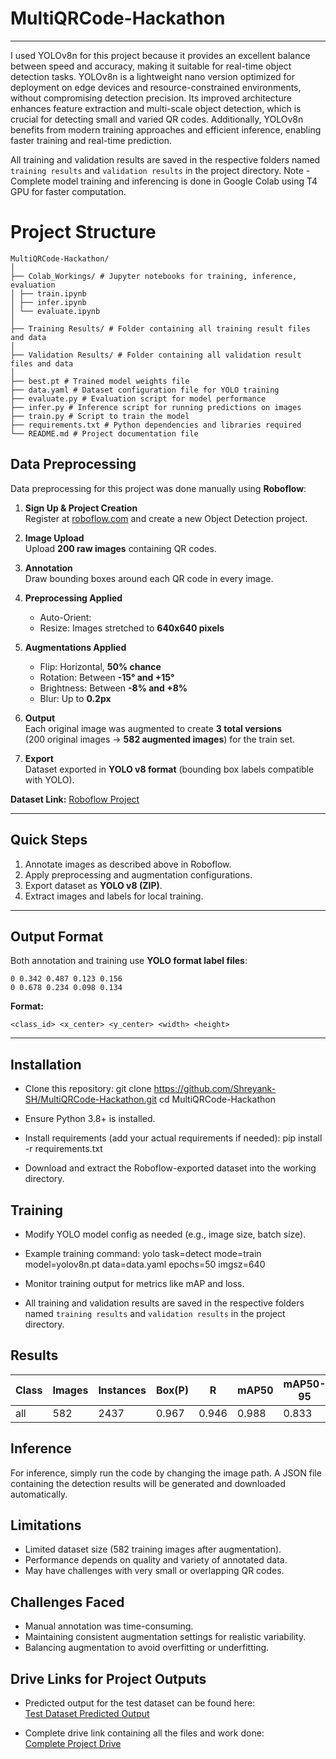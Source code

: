 # MultiQRCode-Hackathon
---
I used YOLOv8n for this project because it provides an excellent balance between speed and accuracy, making it suitable for real-time object detection tasks. YOLOv8n is a lightweight nano version optimized for deployment on edge devices and resource-constrained environments, without compromising detection precision. Its improved architecture enhances feature extraction and multi-scale object detection, which is crucial for detecting small and varied QR codes. Additionally, YOLOv8n benefits from modern training approaches and efficient inference, enabling faster training and real-time prediction.


All training and validation results are saved in the respective folders named `training results` and `validation results` in the project directory.
Note - Complete model training and inferencing is done in Google Colab using T4 GPU for faster computation.


# Project Structure
```
MultiQRCode-Hackathon/
│
├── Colab_Workings/ # Jupyter notebooks for training, inference, evaluation
│ ├── train.ipynb
│ ├── infer.ipynb
│ └── evaluate.ipynb
│
├── Training Results/ # Folder containing all training result files and data
│
├── Validation Results/ # Folder containing all validation result files and data
│
├── best.pt # Trained model weights file
├── data.yaml # Dataset configuration file for YOLO training
├── evaluate.py # Evaluation script for model performance
├── infer.py # Inference script for running predictions on images
├── train.py # Script to train the model
├── requirements.txt # Python dependencies and libraries required
└── README.md # Project documentation file
```
## Data Preprocessing

Data preprocessing for this project was done manually using **Roboflow**:

1. **Sign Up & Project Creation**  
   Register at [roboflow.com](https://roboflow.com/) and create a new Object Detection project.

2. **Image Upload**  
   Upload **200 raw images** containing QR codes.

3. **Annotation**  
   Draw bounding boxes around each QR code in every image.

4. **Preprocessing Applied**
   - Auto-Orient: 
   - Resize: Images stretched to **640x640 pixels**

5. **Augmentations Applied**
   - Flip: Horizontal, **50% chance**  
   - Rotation: Between **-15° and +15°**  
   - Brightness: Between **-8% and +8%**  
   - Blur: Up to **0.2px**

6. **Output**  
   Each original image was augmented to create **3 total versions**  
   (200 original images → **582 augmented images**) for the train set.

7. **Export**  
   Dataset exported in **YOLO v8 format** (bounding box labels compatible with YOLO).

**Dataset Link:** [Roboflow Project](https://app.roboflow.com/1pharma/annotation-k7xrm/3)

---

## Quick Steps

1. Annotate images as described above in Roboflow.  
2. Apply preprocessing and augmentation configurations.  
3. Export dataset as **YOLO v8 (ZIP)**.  
4. Extract images and labels for local training.  

---

## Output Format

Both annotation and training use **YOLO format label files**:
```
0 0.342 0.487 0.123 0.156
0 0.678 0.234 0.098 0.134
```

**Format:**
```
<class_id> <x_center> <y_center> <width> <height>
```
---

## Installation

- Clone this repository:
git clone https://github.com/Shreyank-SH/MultiQRCode-Hackathon.git
cd MultiQRCode-Hackathon

- Ensure Python 3.8+ is installed.
- Install requirements (add your actual requirements if needed):
pip install -r requirements.txt

- Download and extract the Roboflow-exported dataset into the working directory.

## Training

- Modify YOLO model config as needed (e.g., image size, batch size).
- Example training command:
yolo task=detect mode=train model=yolov8n.pt data=data.yaml epochs=50 imgsz=640

- Monitor training output for metrics like mAP and loss.
- All training and validation results are saved in the respective folders named `training results` and `validation results` in the project directory.

## Results

| Class | Images | Instances | Box(P) | R | mAP50 | mAP50-95 |
|-------|--------|-----------|--------|---|-------|----------|
| all   | 582    | 2437      | 0.967  |0.946 | 0.988 | 0.833  |


## Inference

For inference, simply run the code by changing the image path. A JSON file containing the detection results will be generated and downloaded automatically.

## Limitations

- Limited dataset size (582 training images after augmentation).
- Performance depends on quality and variety of annotated data.
- May have challenges with very small or overlapping QR codes.

## Challenges Faced

- Manual annotation was time-consuming.
- Maintaining consistent augmentation settings for realistic variability.
- Balancing augmentation to avoid overfitting or underfitting.

## Drive Links for Project Outputs

- Predicted output for the test dataset can be found here:  
  [Test Dataset Predicted Output](https://drive.google.com/drive/folders/1Fo3eivF_HJz9ff-0cFh_RHTAmaq9vV7T?usp=sharing)

- Complete drive link containing all the files and work done:  
  [Complete Project Drive](https://drive.google.com/drive/folders/1UFy6EzzRfIaDCTCt5iKeTQWOHUIq6_O9?usp=sharing)
